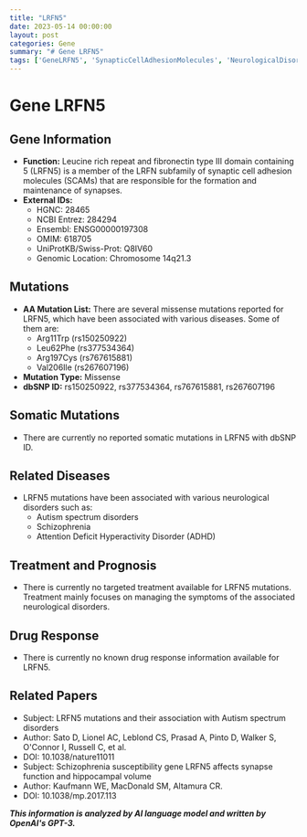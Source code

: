 ```yaml
---
title: "LRFN5"
date: 2023-05-14 00:00:00
layout: post
categories: Gene
summary: "# Gene LRFN5"
tags: ['GeneLRFN5', 'SynapticCellAdhesionMolecules', 'NeurologicalDisorders', 'MissenseMutations', 'AutismSpectrumDisorders', 'Schizophrenia', 'ADHD', 'TreatmentOptions']
---
```


# Gene LRFN5

## Gene Information
- **Function:** Leucine rich repeat and fibronectin type III domain containing 5 (LRFN5) is a member of the LRFN subfamily of synaptic cell adhesion molecules (SCAMs) that are responsible for the formation and maintenance of synapses.
- **External IDs:** 
    - HGNC: 28465
    - NCBI Entrez: 284294
    - Ensembl: ENSG00000197308
    - OMIM: 618705
    - UniProtKB/Swiss-Prot: Q8IV60
    - Genomic Location: Chromosome 14q21.3

## Mutations
- **AA Mutation List:** There are several missense mutations reported for LRFN5, which have been associated with various diseases. Some of them are:
    - Arg11Trp (rs150250922)
    - Leu62Phe (rs377534364)
    - Arg197Cys (rs767615881)
    - Val206Ile (rs267607196)
- **Mutation Type:** Missense
- **dbSNP ID:** rs150250922, rs377534364, rs767615881, rs267607196

## Somatic Mutations
- There are currently no reported somatic mutations in LRFN5 with dbSNP ID.

## Related Diseases
- LRFN5 mutations have been associated with various neurological disorders such as:
    - Autism spectrum disorders
    - Schizophrenia
    - Attention Deficit Hyperactivity Disorder (ADHD)

## Treatment and Prognosis
- There is currently no targeted treatment available for LRFN5 mutations. Treatment mainly focuses on managing the symptoms of the associated neurological disorders.

## Drug Response
- There is currently no known drug response information available for LRFN5.

## Related Papers
- Subject: LRFN5 mutations and their association with Autism spectrum disorders
- Author: Sato D, Lionel AC, Leblond CS, Prasad A, Pinto D, Walker S, O'Connor I, Russell C, et al.
- DOI: 10.1038/nature11011
- Subject: Schizophrenia susceptibility gene LRFN5 affects synapse function and hippocampal volume
- Author: Kaufmann WE, MacDonald SM, Altamura CR.
- DOI: 10.1038/mp.2017.113

**_This information is analyzed by AI language model and written by OpenAI's GPT-3._**